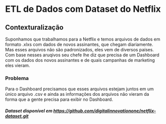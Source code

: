 # ETL de Dados com Dataset do Netflix

## Contexturalização

Suponhamos que trabalhamos para a Netflix e temos arquivos de dados em formato .xlxs com dados de novos assinantes, que chegam diariamente. Mas esses arquivos não são padronizados, eles vem de diversos países.
Com base nesses aruqivos seu chefe lhe diz que precisa de um Dashboard com os dados dos novos assinantes e de quais campanhas de marketing eles vieram.

### Problema

Para o Dashboard precisamos que esses arquivos estejam juntos em um único arquivo .csv e ainda as informações dos arquivos não vieram da forma que a gente precisa para exibir no Dashboard.

##### Dataset disponível em https://github.com/digitalinnovationone/netflix-dataset.git

